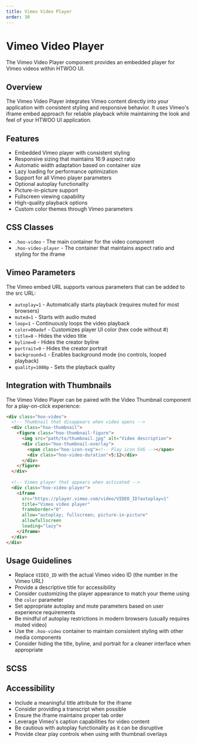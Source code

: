 ```yaml
---
title: Vimeo Video Player
order: 30
---
```


# Vimeo Video Player

The Vimeo Video Player component provides an embedded player for Vimeo videos within HTWOO UI.

## Overview

The Vimeo Video Player integrates Vimeo content directly into your application with consistent styling and responsive behavior. It uses Vimeo's iframe embed approach for reliable playback while maintaining the look and feel of your HTWOO UI application.

## Features

- Embedded Vimeo player with consistent styling
- Responsive sizing that maintains 16:9 aspect ratio
- Automatic width adaptation based on container size
- Lazy loading for performance optimization
- Support for all Vimeo player parameters
- Optional autoplay functionality
- Picture-in-picture support
- Fullscreen viewing capability
- High-quality playback options
- Custom color themes through Vimeo parameters

## CSS Classes

- `.hoo-video` - The main container for the video component
- `.hoo-video-player` - The container that maintains aspect ratio and styling for the iframe

## Vimeo Parameters

The Vimeo embed URL supports various parameters that can be added to the src URL:

- `autoplay=1` - Automatically starts playback (requires muted for most browsers)
- `muted=1` - Starts with audio muted
- `loop=1` - Continuously loops the video playback
- `color=00adef` - Customizes player UI color (hex code without #)
- `title=0` - Hides the video title
- `byline=0` - Hides the creator byline
- `portrait=0` - Hides the creator portrait
- `background=1` - Enables background mode (no controls, looped playback)
- `quality=1080p` - Sets the playback quality

## Integration with Thumbnails

The Vimeo Video Player can be paired with the Video Thumbnail component for a play-on-click experience:

```html
<div class="hoo-video">
  <!-- Thumbnail that disappears when video opens -->
  <div class="hoo-thumbnail">
    <figure class="hoo-thumbnail-figure">
      <img src="path/to/thumbnail.jpg" alt="Video description">
      <div class="hoo-thumbnail-overlay">
        <span class="hoo-icon-svg"><!-- Play icon SVG --></span>
        <div class="hoo-video-duration">5:12</div>
      </div>
    </figure>
  </div>
  
  <!-- Vimeo player that appears when activated -->
  <div class="hoo-video-player">
    <iframe 
      src="https://player.vimeo.com/video/VIDEO_ID?autoplay=1" 
      title="Vimeo video player" 
      frameborder="0"
      allow="autoplay; fullscreen; picture-in-picture" 
      allowfullscreen
      loading="lazy">
    </iframe>
  </div>
</div>
```

## Usage Guidelines

- Replace `VIDEO_ID` with the actual Vimeo video ID (the number in the Vimeo URL)
- Provide a descriptive title for accessibility
- Consider customizing the player appearance to match your theme using the `color` parameter
- Set appropriate autoplay and mute parameters based on user experience requirements
- Be mindful of autoplay restrictions in modern browsers (usually requires muted video)
- Use the `.hoo-video` container to maintain consistent styling with other media components
- Consider hiding the title, byline, and portrait for a cleaner interface when appropriate

## SCSS

## Accessibility

- Include a meaningful title attribute for the iframe
- Consider providing a transcript when possible
- Ensure the iframe maintains proper tab order
- Leverage Vimeo's caption capabilities for video content
- Be cautious with autoplay functionality as it can be disruptive
- Provide clear play controls when using with thumbnail overlays
